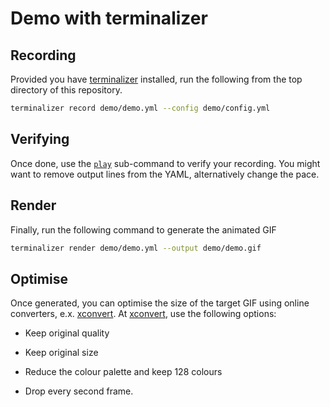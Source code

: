 # Demo with terminalizer

## Recording

Provided you have [terminalizer] installed, run the following from the top
directory of this repository.

```bash
terminalizer record demo/demo.yml --config demo/config.yml
```

## Verifying

Once done, use the [`play`][play] sub-command to verify your recording. You
might want to remove output lines from the YAML, alternatively change the pace.

## Render

Finally, run the following command to generate the animated GIF

```bash
terminalizer render demo/demo.yml --output demo/demo.gif
```

  [terminalizer]: https://github.com/faressoft/terminalizer
  [play]: https://github.com/faressoft/terminalizer?tab=readme-ov-file#play

## Optimise

Once generated, you can optimise the size of the target GIF using online
converters, e.x. [xconvert]. At [xconvert], use the following options:

+ Keep original quality
+ Keep original size
+ Reduce the colour palette and keep 128 colours
+ Drop every second frame.

  [xconvert]: https://www.xconvert.com/compress-gif
